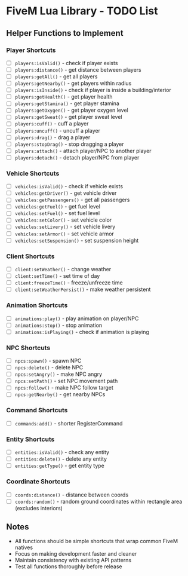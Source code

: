 # FiveM Lua Library - TODO List

## Helper Functions to Implement

### Player Shortcuts
- [ ] `players:isValid()` - check if player exists
- [ ] `players:distance()` - get distance between players  
- [ ] `players:getAll()` - get all players
- [ ] `players:getNearby()` - get players within radius
- [ ] `players:isInside()` - check if player is inside a building/interior
- [ ] `players:getHealth()` - get player health
- [ ] `players:getStamina()` - get player stamina
- [ ] `players:getOxygen()` - get player oxygen level
- [ ] `players:getSweat()` - get player sweat level
- [ ] `players:cuff()` - cuff a player
- [ ] `players:uncuff()` - uncuff a player
- [ ] `players:drag()` - drag a player
- [ ] `players:stopDrag()` - stop dragging a player
- [ ] `players:attach()` - attach player/NPC to another player
- [ ] `players:detach()` - detach player/NPC from player

### Vehicle Shortcuts
- [ ] `vehicles:isValid()` - check if vehicle exists
- [ ] `vehicles:getDriver()` - get vehicle driver
- [ ] `vehicles:getPassengers()` - get all passengers
- [ ] `vehicles:getFuel()` - get fuel level
- [ ] `vehicles:setFuel()` - set fuel level
- [ ] `vehicles:setColor()` - set vehicle color
- [ ] `vehicles:setLivery()` - set vehicle livery
- [ ] `vehicles:setArmor()` - set vehicle armor
- [ ] `vehicles:setSuspension()` - set suspension height

### Client Shortcuts
- [ ] `client:setWeather()` - change weather
- [ ] `client:setTime()` - set time of day
- [ ] `client:freezeTime()` - freeze/unfreeze time
- [ ] `client:setWeatherPersist()` - make weather persistent

### Animation Shortcuts
- [ ] `animations:play()` - play animation on player/NPC
- [ ] `animations:stop()` - stop animation
- [ ] `animations:isPlaying()` - check if animation is playing

### NPC Shortcuts
- [ ] `npcs:spawn()` - spawn NPC
- [ ] `npcs:delete()` - delete NPC
- [ ] `npcs:setAngry()` - make NPC angry
- [ ] `npcs:setPath()` - set NPC movement path
- [ ] `npcs:follow()` - make NPC follow target
- [ ] `npcs:getNearby()` - get nearby NPCs

### Command Shortcuts
- [ ] `commands:add()` - shorter RegisterCommand

### Entity Shortcuts
- [ ] `entities:isValid()` - check any entity
- [ ] `entities:delete()` - delete any entity
- [ ] `entities:getType()` - get entity type

### Coordinate Shortcuts
- [ ] `coords:distance()` - distance between coords
- [ ] `coords:random()` - random ground coordinates within rectangle area (excludes interiors)

## Notes
- All functions should be simple shortcuts that wrap common FiveM natives
- Focus on making development faster and cleaner
- Maintain consistency with existing API patterns
- Test all functions thoroughly before release
